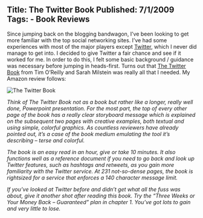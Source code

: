 Title: The Twitter Book
Published: 7/1/2009
Tags:
    - Book Reviews
---
Since jumping back on the blogging bandwagon, I’ve been looking to get more familiar with the top social networking sites. I’ve had some experiences with most of the major players except [Twitter](https://twitter.com/), which I never did manage to get into. I decided to give Twitter a fair chance and see if it worked for me. In order to do this, I felt some basic background / guidance was necessary before jumping in heads-first. Turns out that [The Twitter Book](https://www.amazon.com/gp/product/0596802811/) from Tim O’Reilly and Sarah Milstein was really all that I needed. My Amazon review follows:

![The Twitter Book](http://s3.beckshome.com/20090701-The-Twitter-Book.gif)

<i>Think of The Twitter Book not as a book but rather like a longer, really well done, Powerpoint presentation. For the most part, the top of every other page of the book has a really clear storyboard message which is explained on the subsequent two pages with creative examples, both textual and using simple, colorful graphics. As countless reviewers have already pointed out, it’s a case of the book medium emulating the tool it’s describing – terse and colorful.

The book is an easy read in an hour, give or take 10 minutes. It also functions well as a reference document if you need to go back and look up Twitter features, such as hashtags and retweets, as you gain more familiarity with the Twitter service. At 231 not-so-dense pages, the book is rightsized for a service that enforces a 140 character message limit.

If you’ve looked at Twitter before and didn’t get what all the fuss was about, give it another shot after reading this book. Try the “Three Weeks or Your Money Back – Guaranteed” plan in chapter 1. You’ve got lots to gain and very little to lose.</i>